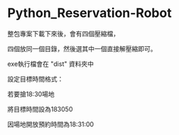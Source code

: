 # Python_Reservation-Robot

整包專案下載下來後，會有四個壓縮檔，

四個放同一個目錄，然後選其中一個直接解壓縮即可。

exe執行檔會在 "dist" 資料夾中

設定目標時間格式： 

  若要搶18:30場地

  將目標時間設為183050 

  因場地開放預約時間為18:31:00
